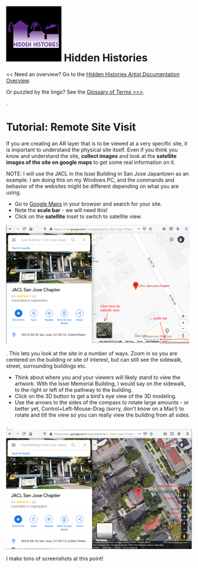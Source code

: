 
# ![Hidden Histories Logo](/images/hiddenhistories-logo.png) Hidden Histories 
<< Need an overview? Go to the [Hidden Histories Artist Documentation Overview](http://hiddenhistoriesjtown.org/documentation).

Or puzzled by the lingo? See the [Glossary of Terms >>>](https://github.com/Hidden-Histories/Public-Resources/blob/master/documentation/ARpoiseGlossary.md#-hidden-histories-artists).

.

# Tutorial: Remote Site Visit

If you are creating an AR layer that is to be viewed at a very specific site, it is important to understand the physical site itself. Even if you think you know and understand the site, **collect images** and look at the **satellite images of the site on google maps** to get some real information on it.

NOTE: I will use the JACL in the Issei Building in San Jose Japantown as an example. I am doing this on my Windows PC, and the commands and behavior of the websites might be different depending on what you are using.

- Go to [Google Maps](https://www.google.com/maps) in your browser and search for your site.
- Note the **scale bar** - we will need this!
- Click on the **satellite** inset to switch to satellite view.

![googlemaps_SatelliteIcon-ScaleBar](images/googlemaps_SatelliteIcon-ScaleBar.png)


.
This lets you look at the site in a number of ways. Zoom in so you are centered on the building or site of interest, but can still see the sidewalk, street, surrounding buildings etc. 
- Think about where you and your viewers will likely stand to view the artwork. With the Issei Memorial Building, I would say on the sidewalk, to the right or left of the pathway to the building.
- Click on the 3D button to get a bird's eye view of the 3D modeling.
- Use the arrows to the sides of the compass to rotate large amounts - or better yet, Control+Left-Mouse-Drag (sorry, don't know on a Mac!) to rotate and tilt the view so you can really view the building from all sides.

.
![googlemaps_rotate-3D-zoom](images/googlemaps_rotate-3D-zoom.png)



I make tons of screenshots at this point!




